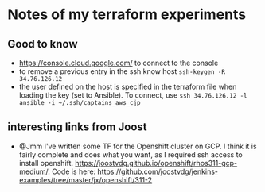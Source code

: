 # Notes of my terraform experiments

## Good to know

* https://console.cloud.google.com/ to connect to the console
* to remove a previous entry in the ssh know host `ssh-keygen -R 34.76.126.12`
* the user defined on the host is specified in the terraform file when loading the key (set to Ansible). To connect, use `ssh 34.76.126.12 -l ansible -i ~/.ssh/captains_aws_cjp`

## interesting links from Joost

* @Jmm I've written some TF for the Openshift cluster on GCP. I think it is fairly complete and does what you want, as I required ssh access to install openshift.
https://joostvdg.github.io/openshift/rhos311-gcp-medium/. Code is here: https://github.com/joostvdg/jenkins-examples/tree/master/jx/openshift/311-2


